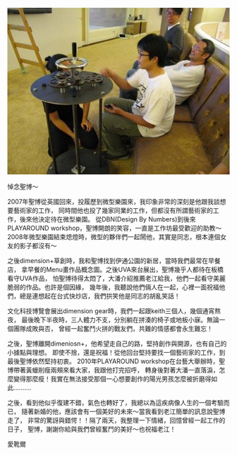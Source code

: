 ![alt tag](https://github.com/aluanwang/Sheng-Po/blob/master/img/escher.tsai.jpg?raw=true)

悼念聖博～

2007年聖博從英國回來，投履歷到微型樂園來，我印象非常的深刻是他跟我談想要藝術家的工作，
同時間他也投了幾家同業的工作，但都沒有所謂藝術家的工作，後來他決定待在微型樂園。
從DBN(Design By Numbers)到後來PLAYAROUND workshop，聖博開朗的笑容，一直是工作坊最受歡迎的助教～ 
2008年微型樂園結束熄燈時，微型的夥伴們一起鬧他，其實是同志，根本連個女友的影子都沒有～

之後dimension+草創時，我和聖博找到伊通公園的新居，當時我們最常在早餐店，
拿早餐的Menu畫作品概念圖。之後UVA來台展出，聖博幾乎人都待在板橋看守UVA作品，
怕聖博待得太悶了，大潘介紹推薦老江給我，他們一起看守美麗脆弱的作品。也許是個因緣，
幾年後，我聽說他們倆人在一起，心裡一面祝福他們，總是連想起在台式快炒店，我們拱笑他是同志的胡亂笑話！

文化科技博覽會展出dimension gear時，我們一起跟keith三個人，幾個通宵熬夜，
最後晚下半夜時，三人體力不支，分別躺在拼湊的椅子或地板小寐。無論一個團隊成敗與否，
曾經一起奮鬥火拼的戰友們，共難的情感都會永生難忘！

之後，聖博離開dimeniosn+，他希望走自己的路，堅持創作與開源，也有自己的小據點與理想。
即使不捨，還是祝福！從他回台堅持要找一個藝術家的工作，到最後聖博依然堅持初衷。
2010年PLAYAROUND workshop在台藝大舉辦時，聖博帶著黃蠟削瘦兩頰來看大家，我跟他打完招呼，
轉身後對著大潘一直落淚，怎麼變得那麼瘦！我實在無法接受那個一心想要創作的陽光男孩怎麼被折磨得如此..........

之後，看到他似乎復建不錯，氣色也轉好了，我總以為這疾病像人生的一個考驗而已，
隨著新婚的他，應該會有一個美好的未來～當我看到老江簡單的訊息說聖博走了，
非常的驚訝與錯愕！！隔了兩天，我整理一下情緒，回憶曾經一起工作的日子，
聖博，謝謝你給與我們曾經奮鬥的美好～也祝福老江！

愛靴爾
